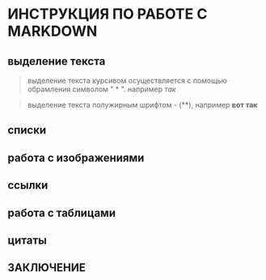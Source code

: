# ИНСТРУКЦИЯ ПО РАБОТЕ С MARKDOWN

## выделение текста

> выделение текста курсивом осуществляется с помощью обрамления символом " * ". например *так*

> выделение текста полужирным шрифтом - (**), например **вот так** 
## списки

## работа с изображениями

## ссылки

## работа с таблицами

## цитаты

## ЗАКЛЮЧЕНИЕ